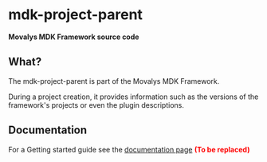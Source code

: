 # mdk-project-parent
**Movalys MDK Framework source code**

## What?

The mdk-project-parent is part of the Movalys MDK Framework.

During a project creation, it provides information such as the versions of the framework's projects or even the plugin descriptions.  

## Documentation

For a Getting started guide see the [documentation page] <b><font color='red' >(To be replaced)</font></b>

[gittip-url]: https://gratipay.com/~WeAreFractal/
[gittip-image]: https://img.shields.io/gittip/WeAreFractal.svg

[downloads-image]: https://img.shields.io/npm/dm/mdk-cli.svg
[npm-url]: https://www.npmjs.com/package/mdk-cli
[npm-image]: https://img.shields.io/npm/v/mdk-cli.svg

[documentation page]:http://nansrvintc1.ntes.fr.sopra/mfdocs-5.1/
